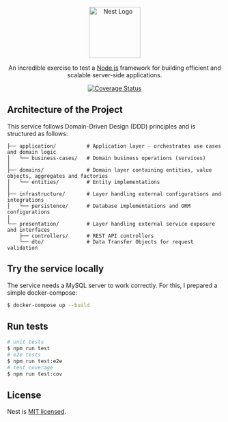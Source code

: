 <p align="center">
  <a href="http://nestjs.com/" target="blank"><img src="https://nestjs.com/img/logo-small.svg" width="120" alt="Nest Logo" /></a>
</p>

<p align="center">An incredible exercise to test a <a href="http://nodejs.org" target="_blank">Node.js</a> framework for building efficient and scalable server-side applications.</p>

[circleci-image]: https://img.shields.io/circleci/build/github/nestjs/nest/master?token=abc123def456
[circleci-url]: https://circleci.com/gh/nestjs/nest
[coveralls-image]: https://coveralls.io/repos/github/nestjs/nest/badge.svg?branch=master
[coveralls-url]: https://coveralls.io/github/Danielecina/products-service?branch=master

<p align="center">
  <a href="https://coveralls.io/github/Danielecina/Nest-Products-Service?branch=master" target="_blank">
    <img src="https://coveralls.io/github/Danielecina/Nest-Products-Service?branch=master" alt="Coverage Status" />
  </a>
</p>
</p>

## Architecture of the Project

This service follows Domain-Driven Design (DDD) principles and is structured as follows:

```text
├── application/          # Application layer - orchestrates use cases and domain logic
│   └── business-cases/   # Domain business operations (services)
│
├── domains/              # Domain layer containing entities, value objects, aggregates and factories
│   └── entities/         # Entity implementations
│
├── infrastructure/       # Layer handling external configurations and integrations
│   └── persistence/      # Database implementations and ORM configurations
│
└── presentation/         # Layer handling external service exposure and interfaces
    ├── controllers/      # REST API controllers
    └── dto/              # Data Transfer Objects for request validation
```

## Try the service locally

The service needs a MySQL server to work correctly. For this, I prepared a simple docker-compose:

```bash
$ docker-compose up --build
```

## Run tests

```bash
# unit tests
$ npm run test
# e2e tests
$ npm run test:e2e
# test coverage
$ npm run test:cov
```

## License

Nest is [MIT licensed](https://github.com/nestjs/nest/blob/master/LICENSE).

